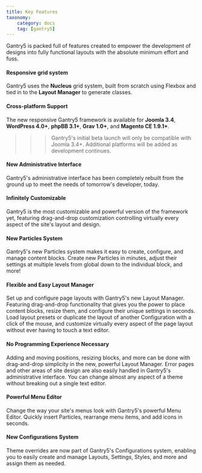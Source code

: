 ```yaml
---
title: Key Features
taxonomy:
    category: docs
    tag: [gantry5]
---
```


Gantry5 is packed full of features created to empower the development of designs into fully functional layouts with the absolute minimum effort and fuss.

#### Responsive grid system

Gantry5 uses the **Nucleus** grid system, built from scratch using Flexbox and tied in to the **Layout Manager** to generate classes.

#### Cross-platform Support

The new responsive Gantry5 framework is available for **Joomla 3.4**, **WordPress 4.0+**, **phpBB 3.1+**, **Grav 1.0+**, and **Magento CE 1.9.1+**.

>>> Gantry5's initial beta launch will only be compatible with Joomla 3.4+. Additional platforms will be added as development continues.

#### New Administrative Interface

Gantry5's administrative interface has been completely rebuilt from the ground up to meet the needs of tomorrow's developer, today.

#### Infinitely Customizable

Gantry5 is the most customizable and powerful version of the framework yet, featuring drag-and-drop customization controlling virtually every aspect of the site's layout and design.

#### New Particles System

Gantry5's new Particles system makes it easy to create, configure, and manage content blocks. Create new Particles in minutes, adjust their settings at multiple levels from global down to the individual block, and more!

#### Flexible and Easy Layout Manager

Set up and configure page layouts with Gantry5's new Layout Manager. Featuring drag-and-drop functionality that gives you the power to place content blocks, resize them, and configure their unique settings in seconds. Load layout presets or duplicate the layout of another Configuration with a click of the mouse, and customize virtually every aspect of the page layout without ever having to touch a text editor.

#### No Programming Experience Necessary

Adding and moving positions, resizing blocks, and more can be done with drag-and-drop simplicity in the new, powerful Layout Manager. Error pages and other areas of site design are also easily handled in Gantry5's administrative interface. You can change almost any aspect of a theme without breaking out a single text editor.

#### Powerful Menu Editor

Change the way your site's menus look with Gantry5's powerful Menu Editor. Quickly insert Particles, rearrange menu items, and add icons in seconds.

#### New Configurations System

Theme overrides are now part of Gantry5's Configurations system, enabling you to easily create and manage Layouts, Settings, Styles, and more and assign them as needed. 